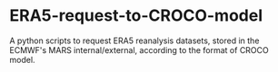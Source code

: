 # ERA5-request-to-CROCO-model
A python scripts to request ERA5 reanalysis datasets, stored in the ECMWF's MARS internal/external, according to the format of CROCO model.

